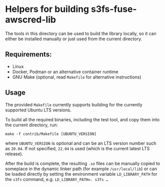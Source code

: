 # Helpers for building s3fs-fuse-awscred-lib

The tools in this directory can be used to build the library locally, so it can either
be installed manually or just used from the current directory.

## Requirements:

 - Linux
 - Docker, Podman or an alternative container runtime
 - GNU Make (optional, read `Makefile` for alternative instructions)

## Usage

The provided `Makefile` currently supports building for the currently supported
Ubuntu LTS versions.

To build all the required binaries, including the test tool, and copy them into the
current directory, run:

`make -f contrib/Makefile [UBUNTU_VERSION]`

where `UBUNTU_VERSION` is optional and can be an LTS version number such as `20.04`.
If not specified, `22.04` is used (which is the current latest LTS release).

After the build is complete, the resulting `.so` files can be manually copied to
someplace in the dynamic linker path (for example `/usr/local/lib`) or can be
loaded directly by setting the environment variable `LD_LIBRARY_PATH` for the
`s3fs` command, e.g. `LD_LIBRARY_PATH=. s3fs …`
